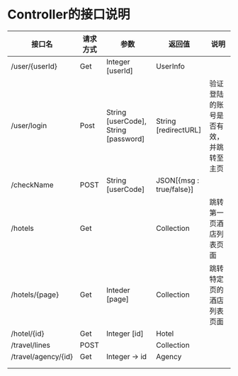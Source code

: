 # Controller的接口说明

| 接口名              | 请求方式 | 参数                                 | 返回值                   | 说明                                 |
| ------------------- | -------- | ------------------------------------ | ------------------------ | ------------------------------------ |
| /user/{userId}      | Get      | Integer [userId]                     | UserInfo                 |                                      |
| /user/login         | Post     | String [userCode], String [password] | String [redirectURL]     | 验证登陆的账号是否有效，并跳转至主页 |
| /checkName          | POST     | String [userCode]                    | JSON[{msg : true/false}] |                                      |
| /hotels             | Get      |                                      | Collection<Hotel>        | 跳转第一页酒店列表页面               |
| /hotels/{page}      | Get      | Inteder [page]                       | Collection<Hotel>        | 跳转特定页的酒店列表页面             |
| /hotel/{id}         | Get      | Integer [id]                         | Hotel                    |                                      |
| /travel/lines       | POST     |                                      | Collection<Line>         |                                      |
| /travel/agency/{id} | Get      | Integer -> id                        | Agency                   |                                      |
|                     |          |                                      |                          |                                      |
|                     |          |                                      |                          |                                      |

